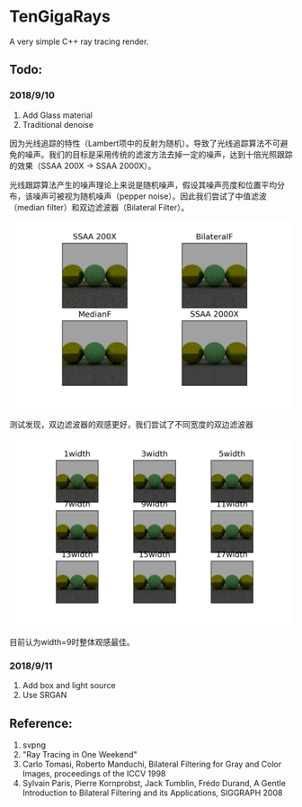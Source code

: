 # TenGigaRays

A very simple C++ ray tracing render.

## Todo:

### 2018/9/10
1. Add Glass material
2. Traditional denoise

因为光线追踪的特性（Lambert项中的反射为随机）。导致了光线追踪算法不可避免的噪声。我们的目标是采用传统的滤波方法去掉一定的噪声，达到十倍光照跟踪的效果（SSAA 200X -> SSAA 2000X）。

光线跟踪算法产生的噪声理论上来说是随机噪声，假设其噪声亮度和位置平均分布，该噪声可被视为随机噪声（pepper noise）。因此我们尝试了中值滤波（median filter）和双边滤波器（Bilateral Filter）。

![Filter Test](/pics/filter_test.png)

测试发现，双边滤波器的观感更好，我们尝试了不同宽度的双边滤波器

![Bilateral Filter Width Test](/pics/Bil_filter_test.png)

目前认为width=9时整体观感最佳。

### 2018/9/11
1. Add box and light source
2. Use SRGAN

## Reference:
1. svpng
2. "Ray Tracing in One Weekend"
3. Carlo Tomasi, Roberto Manduchi, Bilateral Filtering for Gray and Color Images, proceedings of the ICCV 1998
4. Sylvain Paris, Pierre Kornprobst, Jack Tumblin, Frédo Durand, A Gentle Introduction to Bilateral Filtering and its Applications, SIGGRAPH 2008
